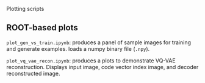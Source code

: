 Plotting scripts

## ROOT-based plots

`plot_gen_vs_train.ipynb`: produces a panel of sample images for training and generate examples. loads a numpy binary file (`.npy`).

`plot_vq_vae_recon.ipynb`: produces a plots to demonstrate VQ-VAE reconstruction.
Displays input image, code vector index image, and decoder reconstructed image.



